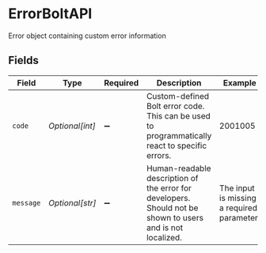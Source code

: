 # ErrorBoltAPI

Error object containing custom error information


## Fields

| Field                                                                                                      | Type                                                                                                       | Required                                                                                                   | Description                                                                                                | Example                                                                                                    |
| ---------------------------------------------------------------------------------------------------------- | ---------------------------------------------------------------------------------------------------------- | ---------------------------------------------------------------------------------------------------------- | ---------------------------------------------------------------------------------------------------------- | ---------------------------------------------------------------------------------------------------------- |
| `code`                                                                                                     | *Optional[int]*                                                                                            | :heavy_minus_sign:                                                                                         | Custom-defined Bolt error code. This can be used to programmatically react to specific errors.             | 2001005                                                                                                    |
| `message`                                                                                                  | *Optional[str]*                                                                                            | :heavy_minus_sign:                                                                                         | Human-readable description of the error for developers. Should not be shown to users and is not localized. | The input is missing a required parameter.                                                                 |